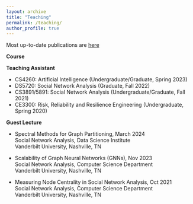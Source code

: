 ```yaml
---
layout: archive
title: "Teaching"
permalink: /teaching/
author_profile: true
---
```

Most up-to-date publications are [here](https://yuwvandy.github.io/_pages/2023_CV_Yu_Wang.pdf#nameddest=TEACHING%20EXPERIENCE)

**Course**

**Teaching Assistant**
- CS4260: Artificial Intelligence (Undergraduate/Graduate, Spring 2023)
- DS5720: Social Network Analysis (Graduate, Fall 2022)
- CS3891/5891: Social Network Analysis (Undergraduate/Graduate, Fall 2021)
- CE3300: Risk, Reliability and Resilience Engineering (Undergraduate, Spring 2020)

**Guest Lecture**
- Spectral Methods for Graph Partitioning, March 2024
  <br> Social Network Analysis, Data Science Institute
  <br> Vanderbilt University, Nashville, TN

- Scalability of Graph Neural Networks (GNNs), Nov 2023
  <br> Social Network Analysis, Computer Science Department
  <br> Vanderbilt University, Nashville, TN
  
- Measuring Node Centrality in Social Network Analysis, Oct 2021
  <br> Social Network Analysis, Computer Science Department
  <br> Vanderbilt University, Nashville, TN

